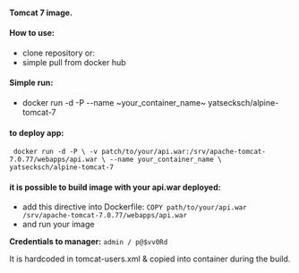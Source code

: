 #### Tomcat 7 image.
#### How to use:
* clone repository or:
* simple pull from docker hub
#### Simple run:
* docker run -d -P --name ~your_container_name~ yatsecksch/alpine-tomcat-7
#### to deploy app:
` docker run -d -P \
-v patch/to/your/api.war:/srv/apache-tomcat-7.0.77/webapps/api.war \
--name your_container_name \
yatsecksch/alpine-tomcat-7`

#### it is possible to build image with your api.war deployed:
* add this directive into Dockerfile:
`COPY path/to/your/api.war /srv/apache-tomcat-7.0.77/webapps/api.war`
* and run your image

**Credentials to manager:**
`admin / p@$vv0Rd`

It is hardcoded in tomcat-users.xml & copied into container during the build.
